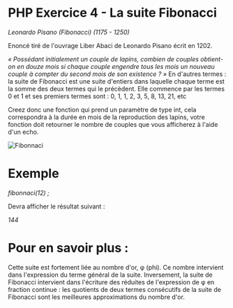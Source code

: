 # PHP Exercice 4 - La suite Fibonacci

_Leonardo Pisano (Fibonacci) (1175 - 1250)_

Enoncé tiré de l'ouvrage Liber Abaci de Leonardo Pisano écrit en 1202.

_« Possédant initialement un couple de lapins, combien de couples obtient-on en douze mois si chaque couple engendre tous les mois un nouveau couple à compter du second mois de son existence ? »_
En d'autres termes : la suite de Fibonacci est une suite d'entiers dans laquelle chaque terme est la somme des deux termes qui le précèdent. Elle commence par les termes 0 et 1 et ses premiers termes sont : 0, 1, 1, 2, 3, 5, 8, 13, 21, etc

Creez donc une fonction qui prend un paramètre de type int, cela correspondra à la durée en mois de la reproduction des lapins, votre fonction doit retourner le nombre de couples que vous afficherez à l'aide d'un echo.

![Fibonnaci](https://upload.wikimedia.org/wikipedia/commons/thumb/7/7a/FibonacciRabbit.svg/620px-FibonacciRabbit.svg.png)

# Exemple

_fibonnaci(12) ;_

Devra afficher le résultat suivant :

_144_

# Pour en savoir plus :

Cette suite est fortement liée au nombre d'or, φ (phi). Ce nombre intervient dans l'expression du terme général de la suite. Inversement, la suite de Fibonacci intervient dans l'écriture des réduites de l'expression de φ en fraction continue : les quotients de deux termes consécutifs de la suite de Fibonacci sont les meilleures approximations du nombre d'or.
